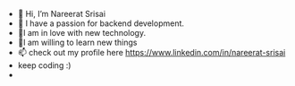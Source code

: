 - 👋 Hi, I’m Nareerat Srisai
- 👀 I have a passion for backend development. 
- 🌱I am in love with new technology.
- 💞I am willing to learn new things
- 📫 check out my profile here https://www.linkedin.com/in/nareerat-srisai 
- keep coding :)
- 

<!---
nareerat2530/nareerat2530 is a ✨ special ✨ repository because its `README.md` (this file) appears on your GitHub profile.
You can click the Preview link to take a look at your changes.
--->
